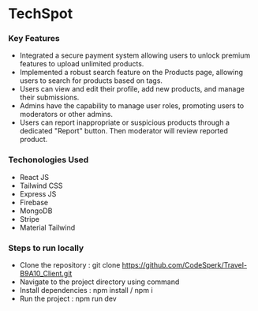 # TechSpot 
### Key Features
   - Integrated a secure payment system allowing users to unlock premium features to upload unlimited  products.
   - Implemented a robust search feature on the Products page, allowing users to search for products based on tags.
   - Users can view and edit their profile, add new products, and manage their submissions.
   - Admins have the capability to manage user roles, promoting users to moderators or other admins.
   - Users can report inappropriate or suspicious products through a dedicated "Report" button. Then moderator will review reported  product.

### Techonologies Used
   - React JS
   - Tailwind CSS
   - Express JS
   - Firebase
   - MongoDB
   - Stripe
   - Material Tailwind

### Steps to run locally
   - Clone the repository : git clone https://github.com/CodeSperk/Travel-B9A10_Client.git
   - Navigate to the project directory using command
   - Install dependencies : npm install / npm i
   - Run the project      : npm run dev

